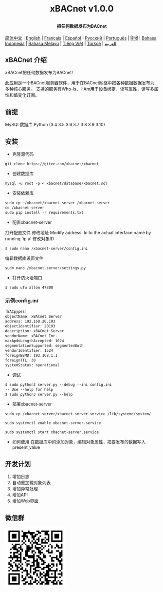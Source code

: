 <h1 align="center" style="margin: 30px 0 30px; font-weight: bold;">xBACnet v1.0.0</h1>
<h4 align="center">把任何数据发布为BACnet</h4>

[简体中文](./README_CN.md) | [English](./README.md) | [Français](./README_FR.md) | [Español](./README_ES.md) | [Русский](./README_RU.md) | [Português](./README_PT.md) | [हिन्दी](./README_HI.md) | [Bahasa Indonesia](./README_ID.md) | [Bahasa Melayu](./README_MS.md) | [Tiếng Việt](./README_VI.md) | [Türkçe](./README_TR.md) | [العربية](./README_AR.md)

## xBACnet 介绍

xBACnet把任何数据发布为BACnet!

此应用是一个BACnet服务器软件，用于在BACnet网络中把各种数据数据发布为多种核心服务。
支持的服务有Who-Is、I-Am用于设备绑定，读写属性，读写多属性和值变化订阅。


## 前提
MySQL数据库
Python (3.4 3.5 3.6 3.7 3.8 3.9 3.10)


## 安装

* 克隆源代码
```
git clone https://gitee.com/xbacnet/xbacnet
```
* 创建数据库
```
mysql -u root -p < xbacnet/database/xbacnet.sql
```
* 安装依赖库
```
sudo cp ~/xbacnet/xbacnet-server /xbacnet-server
cd /xbacnet-server
sudo pip install -r requirements.txt
```

* 配置xbacnet-server

打开配置文件
修改地址 Modify address: lo to the actual interface name by running 'ip a'
修改对象ID
```
$ sudo nano /xbacnet-server/config.ini
```

编辑数据库设置文件
```
sudo nano /xbacnet-server/settings.py
```

* 打开防火墙端口
```
$ sudo ufw allow 47808
```


### 示例config.ini
```
[BACpypes]
objectName: xBACnet Server
address: 192.168.20.193
objectIdentifier: 20193
description: xBACnet Server
vendorName: xBACnet Inc.
maxApduLengthAccepted: 1024
segmentationSupported: segmentedBoth
vendorIdentifier: 1524
foreignBBMD: 192.168.1.1
foreignTTL: 30
systemStatus: operational
```


* 调试
```
$ sudo python3 server.py --debug --ini config.ini
-- Use --help for help
$ sudo python3 server.py --help
```

* 部署xbacnet-server
```
sudo cp /xbacnet-server/xbacnet-server.service /lib/systemd/system/
```

```
sudo systemctl enable xbacnet-server.service
```

```
sudo systemctl start xbacnet-server.service
```

* 如何使用
在数据库中的添加对象，编辑对象属性，把要发布的数据写入present_value

## 开发计划

1. 增加日志
2. 自动重加载对象列表
3. 增加异常处理
4. 增加API
5. 增加Web界面

## 微信群

![WeChat Group](qr_code_wechat_group.png)
